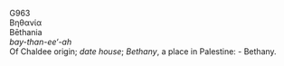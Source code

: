 <body>
  <p>G963<br>  Βηθανία  <br> Bēthania  <br><i>bay-than-ee‘-ah </i><br>Of Chaldee origin; <i>date</i> <i>house</i>; <i>Bethany</i>, a place in Palestine: - Bethany.<br></p>
 </body>